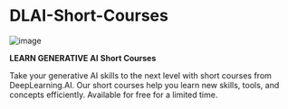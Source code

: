 # DLAI-Short-Courses

![image](https://github.com/yazeedmshayekh2/DLAI-Short-Courses/assets/102586302/e6476613-4d99-407b-80d2-c78f795d3681)

**LEARN GENERATIVE AI**
**Short Courses**

Take your generative AI skills to the next level with short courses from DeepLearning.AI. Our short courses help you learn new skills, tools, and concepts efficiently. Available for free for a limited time.
